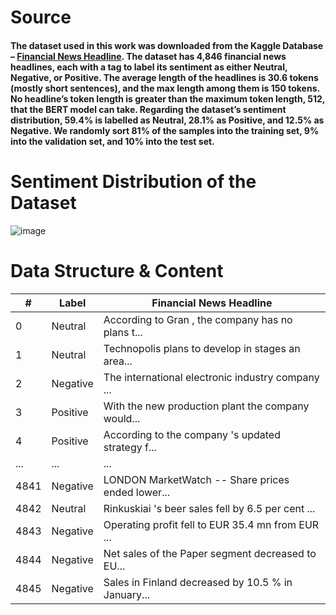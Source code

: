# Source
#### The dataset used in this work was downloaded from the Kaggle Database – [Financial News Headline](https://www.kaggle.com/datasets/keitazoumana/financialnewsheadline). The dataset has 4,846 financial news headlines, each with a tag to label its sentiment as either Neutral, Negative, or Positive. The average length of the headlines is 30.6 tokens (mostly short sentences), and the max length among them is 150 tokens. No headline’s token length is greater than the maximum token length, 512, that the BERT model can take. Regarding the dataset’s sentiment distribution, 59.4% is labelled as Neutral, 28.1% as Positive, and 12.5% as Negative. We randomly sort 81% of the samples into the training set, 9% into the validation set, and 10% into the test set.

# Sentiment Distribution of the Dataset

![image](https://user-images.githubusercontent.com/92542287/219822919-e8e01bc6-650d-4ce2-808a-2be7273755cd.png)


# Data Structure & Content

| #    | Label    | Financial News Headline                            |
|------|----------|----------------------------------------------------|
| 0    | Neutral  | According to Gran , the company has no plans t...  |
| 1    | Neutral  | Technopolis plans to develop in stages an area...  |
| 2    | Negative | The international electronic industry company ...  |
| 3    | Positive | With the new production plant the company would... |
| 4    | Positive | According to the company 's updated strategy f...  |
| ...  | ...      | ...                                                |
| 4841 | Negative | LONDON MarketWatch -- Share prices ended lower...  |
| 4842 | Neutral  | Rinkuskiai 's beer sales fell by 6.5 per cent ...  |
| 4843 | Negative | Operating profit fell to EUR 35.4 mn from EUR ...  |
| 4844 | Negative | Net sales of the Paper segment decreased to EU...  |
| 4845 | Negative | Sales in Finland decreased by 10.5 % in January... |
